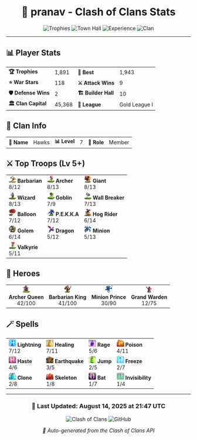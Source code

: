 <div align="center">

# 🏰 pranav - Clash of Clans Stats

![Trophies](https://img.shields.io/badge/Trophies-1891-gold?style=for-the-badge&logo=clash-of-clans)
![Town Hall](https://img.shields.io/badge/Town%20Hall-11-orange?style=for-the-badge)
![Experience](https://img.shields.io/badge/Experience-119-green?style=for-the-badge)
![Clan](https://img.shields.io/badge/Clan-Hawks-blue?style=for-the-badge)

</div>

---

## 📊 **Player Stats**

<table>
<tr>
<td><b>🏆 Trophies</b></td><td>1,891</td>
<td><b>🥇 Best</b></td><td>1,943</td>
</tr>
<tr>
<td><b>⭐ War Stars</b></td><td>118</td>
<td><b>⚔️ Attack Wins</b></td><td>9</td>
</tr>
<tr>
<td><b>🛡️ Defense Wins</b></td><td>2</td>
<td><b>🏗️ Builder Hall</b></td><td>10</td>
</tr>
<tr>
<td><b>🏛️ Clan Capital</b></td><td>45,368</td>
<td><b>🥽 League</b></td><td>Gold League I</td>
</tr>
</table>

## 🏰 **Clan Info**

<table>
<tr>
<td><b>🦅 Name</b></td><td>Hawks</td>
<td><b>📊 Level</b></td><td>7</td>
<td><b>👤 Role</b></td><td>Member</td>
</tr>
</table>

## ⚔️ **Top Troops** (Lv 5+)

<table>
<tr>
<td><b><img src='assets/troops/barbarian.png' width='20' height='20'> Barbarian</b><br>8/12</td>
<td><b><img src='assets/troops/archer.png' width='20' height='20'> Archer</b><br>8/13</td>
<td><b><img src='assets/troops/giant.png' width='20' height='20'> Giant</b><br>8/13</td>
</tr>
<tr>
<td><b><img src='assets/troops/wizard.png' width='20' height='20'> Wizard</b><br>8/13</td>
<td><b><img src='assets/troops/goblin.png' width='20' height='20'> Goblin</b><br>7/9</td>
<td><b><img src='assets/troops/wallbreaker.png' width='20' height='20'> Wall Breaker</b><br>7/13</td>
</tr>
<tr>
<td><b><img src='assets/troops/balloon.png' width='20' height='20'> Balloon</b><br>7/12</td>
<td><b><img src='assets/troops/pekka.png' width='20' height='20'> P.E.K.K.A</b><br>7/12</td>
<td><b><img src='assets/troops/hogrider.png' width='20' height='20'> Hog Rider</b><br>6/14</td>
</tr>
<tr>
<td><b><img src='assets/troops/golem.png' width='20' height='20'> Golem</b><br>6/14</td>
<td><b><img src='assets/troops/dragon.png' width='20' height='20'> Dragon</b><br>5/12</td>
<td><b><img src='assets/troops/minion.png' width='20' height='20'> Minion</b><br>5/13</td>
</tr>
<tr>
<td><b><img src='assets/troops/valkyrie.png' width='20' height='20'> Valkyrie</b><br>5/11</td>
<td></td>
<td></td>
</tr>
</table>

## 👑 **Heroes**

<table>
<tr>
<td align="center"><b><img src='assets/heroes/archerqueen.png' width='20' height='20'><br>Archer Queen</b><br>42/100</td>
<td align="center"><b><img src='assets/heroes/barbarianking.png' width='20' height='20'><br>Barbarian King</b><br>41/100</td>
<td align="center"><b><img src='assets/heroes/minionprince.png' width='20' height='20'><br>Minion Prince</b><br>30/90</td>
<td align="center"><b><img src='assets/heroes/grandwarden.png' width='20' height='20'><br>Grand Warden</b><br>12/75</td>
</tr>
</table>

## 🪄 **Spells**

<table>
<tr>
<td><b><img src='assets/spells/lightning.png' width='20' height='20'> Lightning</b><br>7/12</td>
<td><b><img src='assets/spells/healing.png' width='20' height='20'> Healing</b><br>7/11</td>
<td><b><img src='assets/spells/rage.png' width='20' height='20'> Rage</b><br>5/6</td>
<td><b><img src='assets/spells/poison.png' width='20' height='20'> Poison</b><br>4/11</td>
</tr>
<tr>
<td><b><img src='assets/spells/haste.png' width='20' height='20'> Haste</b><br>4/6</td>
<td><b><img src='assets/spells/earthquake.png' width='20' height='20'> Earthquake</b><br>3/5</td>
<td><b><img src='assets/spells/jump.png' width='20' height='20'> Jump</b><br>2/5</td>
<td><b><img src='assets/spells/freeze.png' width='20' height='20'> Freeze</b><br>2/7</td>
</tr>
<tr>
<td><b><img src='assets/spells/clone.png' width='20' height='20'> Clone</b><br>2/8</td>
<td><b><img src='assets/spells/skeleton.png' width='20' height='20'> Skeleton</b><br>1/8</td>
<td><b><img src='assets/spells/bat.png' width='20' height='20'> Bat</b><br>1/7</td>
<td><b><img src='assets/spells/invisibility.png' width='20' height='20'> Invisibility</b><br>1/4</td>
</tr>
</table>

---

<div align="center">

### 🔄 **Last Updated**: August 14, 2025 at 21:47 UTC

![Clash of Clans](https://img.shields.io/badge/Clash%20of%20Clans-Active%20Player-brightgreen?style=for-the-badge&logo=supercell)
![GitHub](https://img.shields.io/badge/GitHub-Auto%20Updated-blue?style=for-the-badge&logo=github)

*📡 Auto-generated from the Clash of Clans API*

</div>